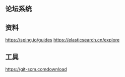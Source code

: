 ## 论坛系统

## 资料
   https://sping.io/guides 
   https://elasticsearch.cn/explore

## 工具
   https://git-scm.comdownload

